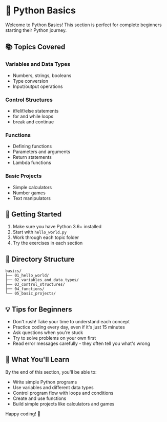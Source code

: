 # 🔰 Python Basics

Welcome to Python Basics! This section is perfect for complete beginners starting their Python journey.

## 📚 Topics Covered

### Variables and Data Types

- Numbers, strings, booleans
- Type conversion
- Input/output operations

### Control Structures

- if/elif/else statements
- for and while loops
- break and continue

### Functions

- Defining functions
- Parameters and arguments
- Return statements
- Lambda functions

### Basic Projects

- Simple calculators
- Number games
- Text manipulators

## 🚀 Getting Started

1. Make sure you have Python 3.6+ installed
2. Start with `hello_world.py`
3. Work through each topic folder
4. Try the exercises in each section

## 📁 Directory Structure

```
basics/
├── 01_hello_world/
├── 02_variables_and_data_types/
├── 03_control_structures/
├── 04_functions/
└── 05_basic_projects/
```

## 💡 Tips for Beginners

- Don't rush! Take your time to understand each concept
- Practice coding every day, even if it's just 15 minutes
- Ask questions when you're stuck
- Try to solve problems on your own first
- Read error messages carefully - they often tell you what's wrong

## 🎯 What You'll Learn

By the end of this section, you'll be able to:

- Write simple Python programs
- Use variables and different data types
- Control program flow with loops and conditions
- Create and use functions
- Build simple projects like calculators and games

Happy coding! 🐍
